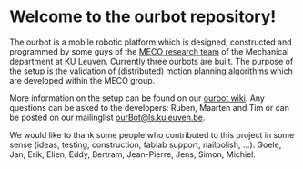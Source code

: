 # Welcome to the ourbot repository!

The ourbot is a mobile robotic platform which is designed, constructed and programmed by some guys of the [MECO research team](https://www.mech.kuleuven.be/en/pma/research/meco) of the Mechanical department at KU Leuven. Currently three ourbots are built. The purpose of the setup is the validation of (distributed) motion planning algorithms which are developed within the MECO group.

More information on the setup can be found on our [ourbot wiki](https://gitlab.mech.kuleuven.be/meco-setups/ourbot/wikis/home).
Any questions can be asked to the developers: Ruben, Maarten and Tim or can be posted on our mailinglist ourBot@ls.kuleuven.be.

We would like to thank some people who contributed to this project in some sense (ideas, testing, construction, fablab support, nailpolish, ...): Goele, Jan, Erik, Elien, Eddy, Bertram, Jean-Pierre, Jens, Simon, Michiel.
